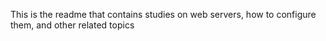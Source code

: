 This is the readme that contains studies on web servers, how to configure them, and other related topics
